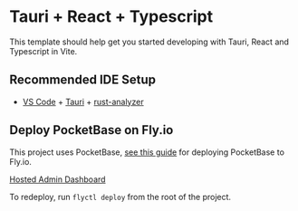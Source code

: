 # Tauri + React + Typescript

This template should help get you started developing with Tauri, React and Typescript in Vite.

## Recommended IDE Setup

- [VS Code](https://code.visualstudio.com/) + [Tauri](https://marketplace.visualstudio.com/items?itemName=tauri-apps.tauri-vscode) + [rust-analyzer](https://marketplace.visualstudio.com/items?itemName=rust-lang.rust-analyzer)

## Deploy PocketBase on Fly.io

This project uses PocketBase, [see this guide](https://github.com/pocketbase/pocketbase/discussions/537#discussion-4401414) for deploying PocketBase to Fly.io.

[Hosted Admin Dashboard](https://monster-loot.fly.dev/_/)

To redeploy, run `flyctl deploy` from the root of the project.
